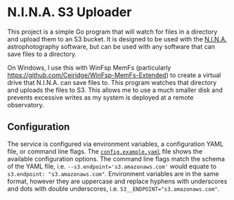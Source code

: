 # N.I.N.A. S3 Uploader

This project is a simple Go program that will watch for files in a directory and upload them to an S3 bucket. It is designed to be used with the [N.I.N.A.](https://nighttime-imaging.eu/) astrophotography software, but can be used with any software that can save files to a directory.

On Windows, I use this with WinFsp MemFs (particularly <https://github.com/Ceiridge/WinFsp-MemFs-Extended>) to create a virtual drive that N.I.N.A. can save files to. This program watches that directory and uploads the files to S3. This allows me to use a much smaller disk and prevents excessive writes as my system is deployed at a remote observatory.

## Configuration

The service is configured via environment variables, a configuration YAML file, or command line flags. The [`config.example.yaml`](config.example.yaml) file shows the available configuration options. The command line flags match the schema of the YAML file, i.e. `--s3.endpoint='s3.amazonaws.com'` would equate to `s3.endpoint: "s3.amazonaws.com"`. Environment variables are in the same format, however they are uppercase and replace hyphens with underscores and dots with double underscores, i.e. `S3__ENDPOINT="s3.amazonaws.com"`.
